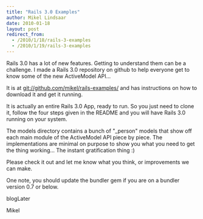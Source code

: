 ```yaml
---
title: "Rails 3.0 Examples"
author: Mikel Lindsaar
date: 2010-01-18
layout: post
redirect_from:
  - /2010/1/18/rails-3-examples
  - /2010/1/19/rails-3-examples
---
```

Rails 3.0 has a lot of new features. Getting to understand them can be a
challenge. I made a Rails 3.0 repository on github to help everyone get
to know some of the new ActiveModel API...

It is at
[git://github.com/mikel/rails-examples/](http://github.com/mikel/rails-examples/)
and has instructions on how to download it and get it running.

It is actually an entire Rails 3.0 App, ready to run. So you just need
to clone it, follow the four steps given in the README and you will have
Rails 3.0 running on your system.

The models directory contains a bunch of "\_person" models that show off
each main module of the ActiveModel API piece by piece. The
implementations are minimal on purpose to show you what you need to get
the thing working... The instant gratification thing :)

Please check it out and let me know what you think, or improvements we
can make.

One note, you should update the bundler gem if you are on a bundler
version 0.7 or below.

blogLater

Mikel

